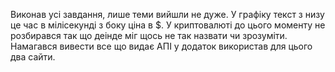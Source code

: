 Виконав усі завдання, лише теми вийшли не дуже.
У графіку текст з низу це час в мілісекунді з боку ціна в $.
У криптовалюті до цього моменту не розбирався так що деінде  міг щось не так назвати чи зрозуміти.
Намагався вивести все що видає АПІ у додаток використав для цього два сайти.